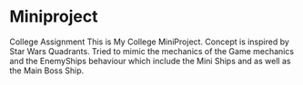 # Miniproject
College Assignment
  This is My College MiniProject.
  Concept is inspired by Star Wars Quadrants. Tried to mimic the mechanics of the Game mechanics and the EnemyShips behaviour which include the Mini Ships and as well as the Main
  Boss Ship.
  
  
